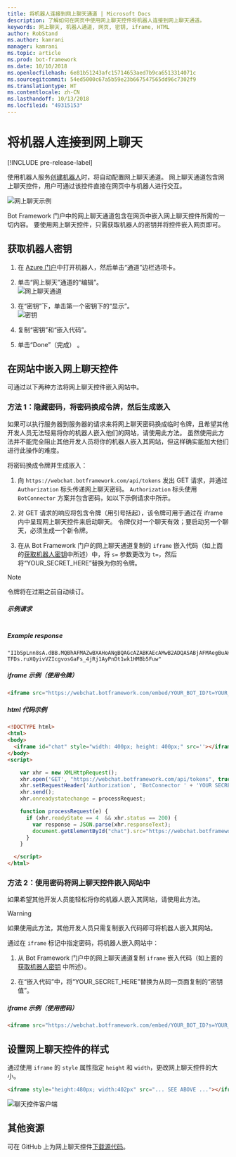 ```yaml
---
title: 将机器人连接到网上聊天通道 | Microsoft Docs
description: 了解如何在网页中使用网上聊天控件将机器人连接到网上聊天通道。
keywords: 网上聊天, 机器人通道, 网页, 密钥, iframe, HTML
author: RobStand
ms.author: kamrani
manager: kamrani
ms.topic: article
ms.prod: bot-framework
ms.date: 10/10/2018
ms.openlocfilehash: 6e81b51243afc15714653aed7b9ca6513314071c
ms.sourcegitcommit: 54ed5000c67a5b59e23b667547565dd96c7302f9
ms.translationtype: HT
ms.contentlocale: zh-CN
ms.lasthandoff: 10/13/2018
ms.locfileid: "49315153"
---
```

# <a name="connect-a-bot-to-web-chat"></a>将机器人连接到网上聊天

[!INCLUDE pre-release-label]

使用机器人服务[创建机器人](bot-service-quickstart.md)时，将自动配置网上聊天通道。 网上聊天通道包含网上聊天控件，用户可通过该控件直接在网页中与机器人进行交互。

![网上聊天示例](./media/bot-service-channel-webchat/create-a-bot.png)

Bot Framework 门户中的网上聊天通道包含在网页中嵌入网上聊天控件所需的一切内容。 要使用网上聊天控件，只需获取机器人的密钥并将控件嵌入网页即可。

## <a id="step-1"></a>获取机器人密钥

1. 在 [Azure 门户](http://portal.azure.com)中打开机器人，然后单击“通道”边栏选项卡。

2. 单击“网上聊天”通道的“编辑”。  
![网上聊天通道](./media/bot-service-channel-webchat/bot-service-channel-list.png)

3. 在“密钥”下，单击第一个密钥下的“显示”。  
![密钥](./media/bot-service-channel-webchat/secret-key.png)

4. 复制“密钥”和“嵌入代码”。

5. 单击“Done”（完成） 。

## <a name="embed-the-web-chat-control-in-your-website"></a>在网站中嵌入网上聊天控件

可通过以下两种方法将网上聊天控件嵌入网站中。

### <a name="option-1---keep-your-secret-hidden-exchange-your-secret-for-a-token-and-generate-the-embed"></a>方法 1：隐藏密码，将密码换成令牌，然后生成嵌入

如果可以执行服务器到服务器的请求来将网上聊天密码换成临时令牌，且希望其他开发人员无法轻易将你的机器人嵌入他们的网站，请使用此方法。 虽然使用此方法并不能完全阻止其他开发人员将你的机器人嵌入其网站，但这样确实能加大他们进行此操作的难度。

将密码换成令牌并生成嵌入：

1. 向 `https://webchat.botframework.com/api/tokens` 发出 GET 请求，并通过 `Authorization` 标头传递网上聊天密码。 `Authorization` 标头使用 `BotConnector` 方案并包含密码，如以下示例请求中所示。

2. 对 GET 请求的响应将包含令牌（用引号括起），该令牌可用于通过在 iframe 内中呈现网上聊天控件来启动聊天。 令牌仅对一个聊天有效；要启动另一个聊天，必须生成一个新令牌。

3. 在从 Bot Framework 门户的网上聊天通道复制的 `iframe` 嵌入代码（如上面的[获取机器人密钥](#step-1)中所述）中，将 `s=` 参数更改为 `t=`，然后将“YOUR_SECRET_HERE”替换为你的令牌。

> [!NOTE]
> 令牌将在过期之前自动续订。 

##### <a name="example-request"></a>示例请求

```requestGET https://webchat.botframework.com/api/tokens Authorization: BotConnector YOUR_SECRET_HERE
```

##### Example response 

```response
"IIbSpLnn8sA.dBB.MQBhAFMAZwBXAHoANgBQAGcAZABKAEcAMwB2ADQASABjAFMAegBuAHYANwA.bbguxyOv0gE.cccJjH-TFDs.ruXQyivVZIcgvosGaFs_4jRj1AyPnDt1wk1HMBb5Fuw"
```

##### <a name="example-iframe-using-token"></a>iframe 示例（使用令牌）

```html
<iframe src="https://webchat.botframework.com/embed/YOUR_BOT_ID?t=YOUR_TOKEN_HERE"></iframe>
```

##### <a name="example-html-code"></a>html 代码示例
```html
<!DOCTYPE html>
<html>
<body>
  <iframe id="chat" style="width: 400px; height: 400px;" src=''></iframe>
</body>
<script>

    var xhr = new XMLHttpRequest();
    xhr.open('GET', "https://webchat.botframework.com/api/tokens", true);
    xhr.setRequestHeader('Authorization', 'BotConnector ' + 'YOUR SECRET HERE');
    xhr.send();
    xhr.onreadystatechange = processRequest;

    function processRequest(e) {
      if (xhr.readyState == 4  && xhr.status == 200) {
        var response = JSON.parse(xhr.responseText);
        document.getElementById("chat").src="https://webchat.botframework.com/embed/lucas-direct-line?t="+response
      }
    }

  </script>
</html>
```

### <a id="option-2"></a>方法 2：使用密码将网上聊天控件嵌入网站中

如果希望其他开发人员能轻松将你的机器人嵌入其网站，请使用此方法。 

> [!WARNING]
> 如果使用此方法，其他开发人员只需复制嵌入代码即可将机器人嵌入其网站。

通过在 `iframe` 标记中指定密码，将机器人嵌入网站中：

1. 从 Bot Framework 门户中的网上聊天通道复制 `iframe` 嵌入代码（如上面的[获取机器人密钥](#step-1) 中所述）。

2. 在“嵌入代码”中，将“YOUR_SECRET_HERE”替换为从同一页面复制的“密钥值”。

##### <a name="example-iframe-using-secret"></a>iframe 示例（使用密码）

```html
<iframe src="https://webchat.botframework.com/embed/YOUR_BOT_ID?s=YOUR_SECRET_HERE"></iframe>
```

## <a name="style-the-web-chat-control"></a>设置网上聊天控件的样式

通过使用 `iframe` 的 `style` 属性指定 `height` 和 `width`，更改网上聊天控件的大小。

```html
<iframe style="height:480px; width:402px" src="... SEE ABOVE ..."></iframe>
```

![聊天控件客户端](./media/chatwidget-client.png)

## <a name="additional-resources"></a>其他资源

可在 GitHub 上为网上聊天控件[下载源代码](https://aka.ms/BotFramework-WebChat-V4)。
